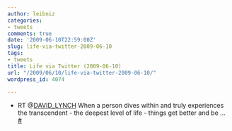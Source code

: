```yaml
---
author: leibniz
categories:
- tweets
comments: true
date: '2009-06-10T22:59:00Z'
slug: life-via-twitter-2009-06-10
tags:
- tweets
title: Life via Twitter (2009-06-10)
url: "/2009/06/10/life-via-twitter-2009-06-10/"
wordpress_id: 4074

---
```

* RT @[DAVID_LYNCH](http://twitter.com/DAVID_LYNCH) When a person dives within and truly experiences the transcendent - the deepest level of life - things get better and be ... [#](http://twitter.com/leibniz/statuses/2095134596)


